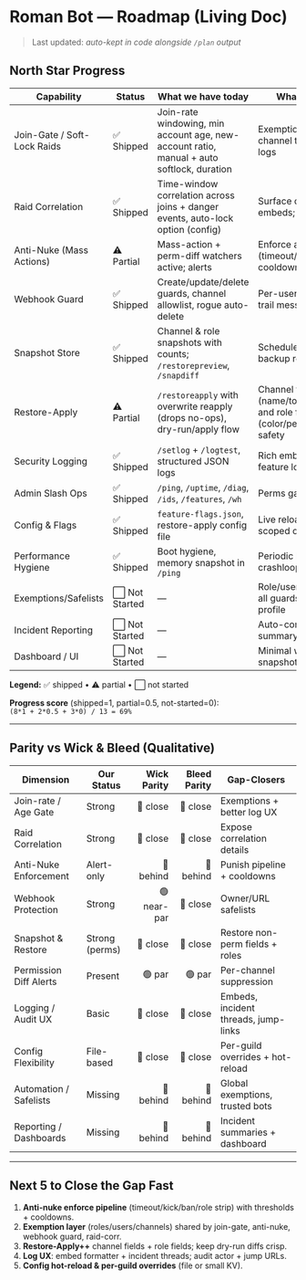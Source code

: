 # Roman Bot — Roadmap (Living Doc)

> Last updated: _auto-kept in code alongside `/plan` output_

## North Star Progress

| Capability | Status | What we have today | What’s left to hit North Star |
|---|---|---|---|
| Join-Gate / Soft-Lock Raids | ✅ Shipped | Join-rate windowing, min account age, new-account ratio, manual + auto softlock, duration | Exemptions (roles/users), per-channel toggles, richer analytics in logs |
| Raid Correlation | ✅ Shipped | Time-window correlation across joins + danger events, auto-lock option (config) | Surface correlation reasons in log embeds; one-click unlock |
| Anti-Nuke (Mass Actions) | ⚠️ Partial | Mass-action + perm-diff watchers active; alerts | Enforce actions (timeout/kick/ban/role strip), cooldowns, per-action thresholds |
| Webhook Guard | ✅ Shipped | Create/update/delete guards, channel allowlist, rogue auto-delete | Per-user/webhook allowlists; audit trail message linking (jump URLs) |
| Snapshot Store | ✅ Shipped | Channel & role snapshots with counts; `/restorepreview`, `/snapdiff` | Scheduled/triggered snapshotting; backup rotation |
| Restore-Apply | ⚠️ Partial | `/restoreapply` with overwrite reapply (drops no-ops), dry-run/apply flow | Channel fields (name/topic/parent/slowmode/nsfw) and role fields (color/perms/position); per-step safety |
| Security Logging | ✅ Shipped | `/setlog` + `/logtest`, structured JSON logs | Rich embeds, incident threads, per-feature log levels |
| Admin Slash Ops | ✅ Shipped | `/ping`, `/uptime`, `/diag`, `/ids`, `/features`, `/wh` | Perms gating matrix; `/reload-config` |
| Config & Flags | ✅ Shipped | `feature-flags.json`, restore-apply config file | Live reload without restart; guild-scoped overrides |
| Performance Hygiene | ✅ Shipped | Boot hygiene, memory snapshot in `/ping` | Periodic health pings to log channel; crashloop protection |
| Exemptions/Safelists | ⬜ Not Started | — | Role/user/channel safelists used by all guards; “trusted integrators” profile |
| Incident Reporting | ⬜ Not Started | — | Auto-compiled incident timeline + summary command |
| Dashboard / UI | ⬜ Not Started | — | Minimal web/status page for flags, snapshots, incidents |

**Legend:** ✅ shipped • ⚠️ partial • ⬜ not started

**Progress score** (shipped=1, partial=0.5, not-started=0):  
`(8*1 + 2*0.5 + 3*0) / 13 = 69%`

---

## Parity vs Wick & Bleed (Qualitative)

| Dimension | Our Status | Wick Parity | Bleed Parity | Gap-Closers |
|---|---|---:|---:|---|
| Join-rate / Age Gate | Strong | 🔶 close | 🔶 close | Exemptions + better log UX |
| Raid Correlation | Strong | 🔶 close | 🔶 close | Expose correlation details |
| Anti-Nuke Enforcement | Alert-only | 🔴 behind | 🔴 behind | Punish pipeline + cooldowns |
| Webhook Protection | Strong | 🟢 near-par | 🔶 close | Owner/URL safelists |
| Snapshot & Restore | Strong (perms) | 🔶 close | 🔶 close | Restore non-perm fields + roles |
| Permission Diff Alerts | Present | 🟢 par | 🟢 par | Per-channel suppression |
| Logging / Audit UX | Basic | 🔶 close | 🔶 close | Embeds, incident threads, jump-links |
| Config Flexibility | File-based | 🔶 close | 🔶 close | Per-guild overrides + hot-reload |
| Automation / Safelists | Missing | 🔴 behind | 🔴 behind | Global exemptions, trusted bots |
| Reporting / Dashboards | Missing | 🔴 behind | 🔴 behind | Incident summaries + dashboard |

---

## Next 5 to Close the Gap Fast

1. **Anti-nuke enforce pipeline** (timeout/kick/ban/role strip) with thresholds + cooldowns.  
2. **Exemption layer** (roles/users/channels) shared by join-gate, anti-nuke, webhook guard, raid-corr.  
3. **Restore-Apply++** channel fields + role fields; keep dry-run diffs crisp.  
4. **Log UX**: embed formatter + incident threads; audit actor + jump URLs.  
5. **Config hot-reload & per-guild overrides** (file or small KV).

